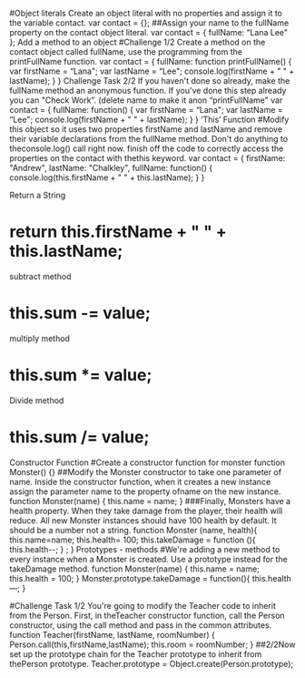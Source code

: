 #Object literals
Create an object literal with no properties and assign it to the variable contact.
var contact = {};
##Assign your name to the fullName property on the contact object literal.
var contact = { 
  fullName: “Lana Lee" 
};
Add a method to an object 
#Challenge 1/2 Create a method on the contact object called fullName, use the programming from the printFullName function.
var contact = {
  fullName: function printFullName() {
  var firstName = “Lana";
  var lastName = “Lee";
  console.log(firstName + " " + lastName);
  } 
}
Challenge Task 2/2
If you haven't done so already, make the fullName method an anonymous function. If you've done this step already you can "Check Work”. (delete name to make it anon “printFullName"
var contact = {
  fullName: function() {
  var firstName = “Lana";
  var lastName = “Lee";
  console.log(firstName + " " + lastName);
  } 
}
‘This’ Function
#Modify this object so it uses two properties firstName and lastName and remove their variable declarations from the fullName method. Don't do anything to theconsole.log() call right now.  finish off the code to correctly access the properties on the contact with thethis keyword.
var contact = {
  firstName: "Andrew",
  lastName: "Chalkley",
  fullName: function() {
    console.log(this.firstName + " " + this.lastName);
  } }

Return a String
#  return this.firstName + " " + this.lastName;
subtract method
# this.sum -= value;

multiply method
# this.sum *= value;
Divide method
# this.sum /= value;
Constructor Function
#Create a constructor function for monster
function Monster() {}
##Modify the Monster constructor to take one parameter of name. Inside the constructor function, when it creates a new instance assign the parameter name to the property ofname on the new instance.
function Monster(name) {
  this.name = name; }
###Finally, Monsters have a health property. When they take damage from the player, their health will reduce. All new Monster instances should have 100 health by default. It should be a number not a string.
function Monster (name, health){
this.name=name;
this.health= 100;
this.takeDamage = function (){
this.health--; } ; }
Prototypes - methods
#We're adding a new method to every instance when a Monster is created. Use a prototype instead for the takeDamage method.
function Monster(name) {
  this.name = name;
  this.health = 100; }
Monster.prototype.takeDamage = function(){
  this.health—; }

#Challenge Task 1/2 You're going to modify the Teacher code to inherit from the Person. First, in theTeacher constructor function, call the Person constructor, using the call method and pass in the common attributes.
function Teacher(firstName, lastName, roomNumber) {
  Person.call(this,firstName,lastName);
  this.room = roomNumber;
}
##2/2Now set up the prototype chain for the Teacher prototype to inherit from thePerson prototype.
Teacher.prototype = Object.create(Person.prototype);
